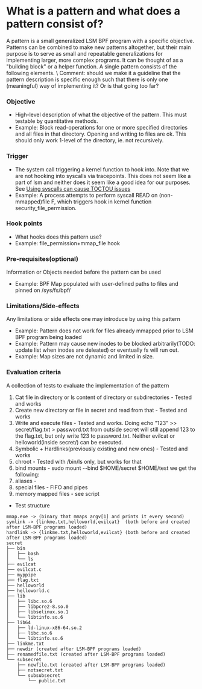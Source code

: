 # What is a pattern and what does a pattern consist of?
A pattern is a small generalized LSM BPF program with a specific objective. 
Patterns can be combined to make new patterns altogether, but their main purpose is to serve as small and repeatable generalizations for implementing larger, more complex programs. It can be thought of as a "building block" or a helper function. A single pattern consists of the following elements. \ 
Comment: should we make it a guideline that the pattern description is specific enough such that there is only one (meaningful) way of implementing it? Or is that going too far?

### Objective
* High-level description of what the objective of the pattern. This must testable by quantitative methods.
* Example: Block read-operations for one or more specified directories and all files in that directory. Opening and writing to files are ok. This should only work 1-level of the directory, ie. not recursively. 

### Trigger
* The system call triggering a kernel function to hook into. Note that we are not hooking into syscalls via tracepoints. This does not seem like a part of lsm and neither does it seem like a good idea for our purposes. See [Using syscalls can cause TOCTOU issues](https://isovalent.com/blog/post/file-monitoring-with-ebpf-and-tetragon-part-1/) 
* Example: A process attempts to perform syscall READ on (non-mmapped)file F, which triggers hook in kernel function security_file_permission.

### Hook points
* What hooks does this pattern use?
* Example: file_permission+mmap_file hook 

### Pre-requisites(optional)
Information or Objects needed before the pattern can be used
* Example: BPF Map populated with user-defined paths to files and pinned on /sys/fs/bpf/ 

### Limitations/Side-effects
Any limitations or side effects one may introduce by using this pattern
* Example: Pattern does not work for files already mmapped prior to LSM BPF program being loaded
* Example: Pattern may cause new inodes to be blocked arbitrarily(TODO: update list when inodes are deleated) or eventually fs will run out.
* Example: Map sizes are not dynamic and limited in size.

### Evaluation criteria 
A collection of tests to evaluate the implementation of the pattern
1. Cat file in directory or ls content of directory or subdirectories - Tested and works
2. Create new directory or file in secret and read from that - Tested and works
3. Write and execute files - Tested and works. Doing echo "123" >> secret/flag.txt > password.txt from outside secret will still append 123 to the flag.txt, but only write 123 to password.txt. Neither evilcat or helloworld(inside secret/) can be executed.
4. Symbolic + Hardlinks(previously existing and new ones) - Tested and works
5. chroot - Tested with /bin/ls only, but works for that
6. bind mounts - sudo mount --bind $HOME/secret $HOME/test we get the following:
7. aliases - 
8. special files - FIFO and pipes
9. memory mapped files - see script

* Test structure
```
mmap.exe -> (binary that mmaps argv[1] and prints it every second)
symlink -> {linkme.txt,helloworld,evilcat}  (both before and created after LSM-BPF programs loaded)
hardlink -> {linkme.txt,helloworld,evilcat} (both before and created after LSM-BPF programs loaded)
secret
├── bin
│   ├── bash
│   └── ls
├── evilcat
├── evilcat.c
├── myppipe 
├── flag.txt
├── helloworld
├── helloworld.c
├── lib
│   ├── libc.so.6
│   ├── libpcre2-8.so.0
│   ├── libselinux.so.1
│   └── libtinfo.so.6
├── lib64
│   ├── ld-linux-x86-64.so.2
│   ├── libc.so.6
│   └── libtinfo.so.6
├── linkme.txt
├── newdir (created after LSM-BPF programs loaded)
├── renamedfile.txt (created after LSM-BPF programs loaded)
└── subsecret
    ├── newfile.txt (created after LSM-BPF programs loaded)
    ├── notsecret.txt
    └── subsubsecret
        └── public.txt
```
